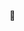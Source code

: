 👋 

<!-- <pre>
             ██      ██          ██  ██              ██   ██                            
            ░██     ░██         ░██ ░██             ░██  ░██                            
            ░██     ░██  █████  ░██ ░██  ██████    ██████░██       █████  ██████  █████ 
            ░██████████ ██░░░██ ░██ ░██ ██░░░░██  ░░░██░ ░██████  ██░░░██░░██░░█ ██░░░██
            ░██░░░░░░██░███████ ░██ ░██░██   ░██    ░██  ░██░░░██░███████ ░██ ░ ░███████
            ░██     ░██░██░░░░  ░██ ░██░██   ░██    ░██  ░██  ░██░██░░░░  ░██   ░██░░░░ 
            ░██     ░██░░██████ ███ ███░░██████     ░░██ ░██  ░██░░██████░███   ░░██████
            ░░      ░░  ░░░░░░ ░░░ ░░░  ░░░░░░       ░░  ░░   ░░  ░░░░░░ ░░░     ░░░░░░ 
</pre>   -->

<!--
```diff
+   ██      ██          ██  ██              ██   ██                              +
+   ██     ░██         ░██ ░██             ░██  ░██                              +
+  ░██     ░██  █████  ░██ ░██  ██████    ██████░██       █████  ██████  █████   +
+  ░██████████ ██░░░██ ░██ ░██ ██░░░░██  ░░░██░ ░██████  ██░░░██░░██░░█ ██░░░██  +
+  ░██░░░░░░██░███████ ░██ ░██░██   ░██    ░██  ░██░░░██░███████ ░██ ░ ░███████  +
+  ░██     ░██░██░░░░  ░██ ░██░██   ░██    ░██  ░██  ░██░██░░░░  ░██   ░██░░░░   +
+  ░██     ░██░░██████ ███ ███░░██████     ░░██ ░██  ░██░░██████░███   ░░██████  +
+  ░░      ░░  ░░░░░░ ░░░ ░░░  ░░░░░░       ░░  ░░   ░░  ░░░░░░ ░░░     ░░░░░░   +
```
-->

<!-- <pre>
      __
     /_/\
    / /\ \
   / / /\ \
  / / /\ \ \
 / /_/__\ \ \
/_/______\_\/\
\_\_________\/

,----------------------------------------------------,
| [][][][][]  [][][][][]  [][][][]  [][__]  [][][][] |
|                                                    |
|  [][][][][][][][][][][][][][_]    [][][]  [][][][] |
|  [_][][][][][][][][][][][][][ |   [][][]  [][][][] |
| [][_][][][][][][][][][][][][]||     []    [][][][] |
| [__][][][][][][][][][][][][__]    [][][]  [][][]|| |
|   [__][________________][__]              [__][]|| |
`----------------------------------------------------'
</pre>
-->

<!--
**SibiAkkash/SibiAkkash** is a ✨ _special_ ✨ repository because its `README.md` (this file) appears on your GitHub profile.

[![GitHub Streak](https://github-readme-streak-stats.herokuapp.com/?user=SibiAkkash&theme=radical&hide_border=true)](https://git.io/streak-stats)


Here are some ideas to get you started:

- 🔭 I’m currently working on ...
- 🌱 I’m currently learning ...
- 👯 I’m looking to collaborate on ...
- 🤔 I’m looking for help with ...
- 💬 Ask me about ...
- 📫 How to reach me: ...
- 😄 Pronouns: ...
- ⚡ Fun fact: ...
-->
